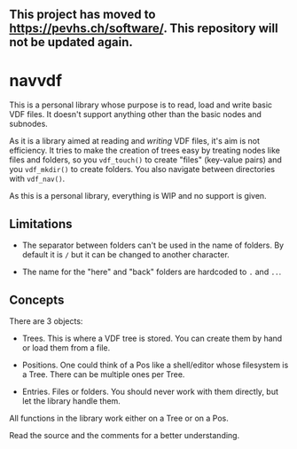 ## This project has moved to <https://pevhs.ch/software/>. This repository will not be updated again.

# navvdf

This is a personal library whose purpose is to read, load and write
basic VDF files. It doesn't support anything other than the basic nodes
and subnodes.

As it is a library aimed at reading and *writing* VDF files, it's
aim is not efficiency. It tries to make the creation of trees
easy by treating nodes like files and folders, so you
`vdf_touch()` to create "files" (key-value pairs) and you
`vdf_mkdir()` to create folders. You also navigate between
directories with `vdf_nav()`.

As this is a personal library, everything is WIP and no support
is given.

## Limitations

- The separator between folders can't be used in the name of folders.
  By default it is `/` but it can be changed to another character.

- The name for the "here" and "back" folders are hardcoded to `.` and
  `..`.

## Concepts

There are 3 objects:

- Trees. This is where a VDF tree is stored. You can create them
  by hand or load them from a file.

- Positions. One could think of a Pos like a shell/editor whose
  filesystem is a Tree. There can be multiple ones per Tree.

- Entries. Files or folders. You should never work with them
  directly, but let the library handle them.

All functions in the library work either on a Tree or on a Pos.

Read the source and the comments for a better understanding.
